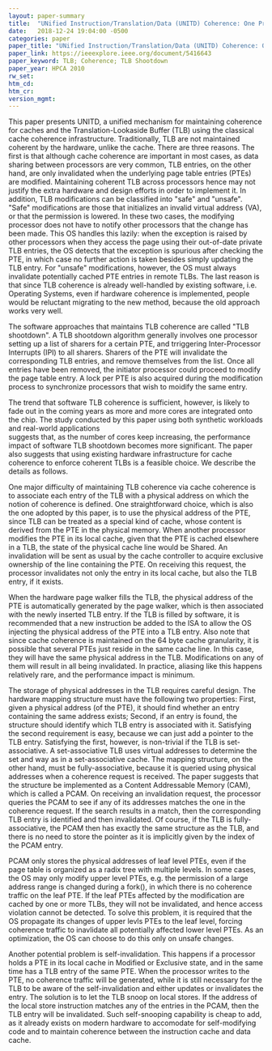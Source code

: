 ```yaml
---
layout: paper-summary
title:  "UNified Instruction/Translation/Data (UNITD) Coherence: One Protocol to Rule Them All"
date:   2018-12-24 19:04:00 -0500
categories: paper
paper_title: "UNified Instruction/Translation/Data (UNITD) Coherence: One Protocol to Rule Them All"
paper_link: https://ieeexplore.ieee.org/document/5416643
paper_keyword: TLB; Coherence; TLB Shootdown
paper_year: HPCA 2010 
rw_set: 
htm_cd: 
htm_cr: 
version_mgmt: 
---
```


This paper presents UNITD, a unified mechanism for maintaining coherence for caches and the Translation-Lookaside Buffer 
(TLB) using the classical cache coherence infrastructure. Traditionally, TLB are not maintained coherent by the hardware,
unlike the cache. There are three reasons. The first is that although cache coherence are important in most cases, as data 
sharing between processors are very common, TLB entries, on the other hand, are only invalidated when the underlying page 
table entries (PTEs) are modified. Maintaining coherent TLB across processors hence may not justify the extra hardware and 
design efforts in order to implement it. In addition, TLB modifications can be classified into "safe" and "unsafe". "Safe" 
modifications are those that initializes an invalid virtual address (VA), or that the permission is lowered. In these two 
cases, the modifying processor does not have to notify other processors that the change has been made. This OS handles
this lazily: when the exception is raised by other processors when they access the page using their out-of-date private TLB
entries, the OS detects that the exception is spurious after checking the PTE, in which case no further action is taken
besides simply updating the TLB entry. For "unsafe" modifications, however, the OS must always invalidate potentially
cached PTE entries in remote TLBs. The last reason is that since TLB coherence is already well-handled by existing
software, i.e. Operating Systems, even if hardware coherence is implemented, people would be reluctant migrating to the 
new method, because the old approach works very well. 

The software approaches that maintains TLB coherence are called "TLB shootdown". A TLB shootdown algorithm generally involves
one processor setting up a list of sharers for a certain PTE, and trriggering Inter-Processor Interrupts (IPI) to all sharers.
Sharers of the PTE will invalidate the corresponding TLB entries, and remove themselves from the list. Once all entries have been
removed, the initiator processor could proceed to modify the page table entry. A lock per PTE is also acquired during 
the modification process to synchronize processors that wish to moidify the same entry.

The trend that software TLB coherence is sufficient, however, is likely to fade out in the coming years as more and more 
cores are integrated onto the chip. The study conducted by this paper using both synthetic workloads and real-world applications  
suggests that, as the number of cores keep increasing, the performance impact of software TLB shootdown becomes more 
significant. The paper also suggests that using existing hardware infrastructure for cache coherence to enforce 
coherent TLBs is a feasible choice. We describe the details as follows.

One major difficulty of maintaining TLB coherence via cache coherence is to associate each entry of the TLB with a 
physical address on which the notion of coherence is defined. One straightforward choice, which is also the one adopted 
by this paper, is to use the physical address of the PTE, since TLB can be treated as a special kind of cache, whose content
is derived from the PTE in the physical memory. When another processor modifies the PTE in its local cache, given that the 
PTE is cached elsewhere in a TLB, the state of the physical cache line would be Shared. An invalidation will be sent
as usual by the cache controller to acquire exclusive ownership of the line containing the PTE. On receiving this 
request, the processor invalidates not only the entry in its local cache, but also the TLB entry, if it exists.

When the hardware page walker fills the TLB, the physical address of the PTE is automatically generated by the page walker,
which is then associated with the newly inserted TLB entry. If the TLB is filled by software, it is recommended that a new 
instruction be added to the ISA to allow the OS injecting the physical address of the PTE into a TLB entry. Also note that
since cache coherence is maintained on the 64 byte cache granularity, it is possible that several PTEs just reside 
in the same cache line. In this case, they will have the same physical address in the TLB. Modifications on any of them
will result in all being invalidated. In practice, aliasing like this happens relatively rare, and the performance 
impact is minimum.

The storage of physical addresses in the TLB requires careful design. The hardware mapping structure must have the 
following two properties: First, given a physical address (of the PTE), it should find whether an entry containing the
same address exists; Second, if an entry is found, the structure should identify which TLB entry is associated with it.
Satisfying the second requirement is easy, because we can just add a pointer to the TLB entry. Satisfying the first,
however, is non-trivial if the TLB is set-associative. A set-associative TLB uses virtual addresses to determine the 
set and way as in a set-associative cache. The mapping structure, on the other hand, must be fully-associative, because 
it is queried using physical addresses when a coherence request is received. The paper suggests that the structure be 
implemented as a Content Addressable Memory (CAM), which is called a PCAM. On receiving an invalidation request, the processor
queries the PCAM to see if any of its addresses matches the one in the coherence request. If the search results in a match,
then the corresponding TLB entry is identified and then invalidated. Of course, if the TLB is fully-associative, the PCAM then has 
exactly the same structure as the TLB, and there is no need to store the pointer as it is implicitly given by the index
of the PCAM entry.

PCAM only stores the physical addresses of leaf level PTEs, even if the page table is organized as a radix tree with multiple
levels. In some cases, the OS may only modify upper level PTEs, e.g. the permission of a large address range is changed
during a fork(), in which there is no coherence traffic on the leaf PTE. If the leaf PTEs affected by the modification
are cached by one or more TLBs, they will not be invalidated, and hence access violation cannot be detected. To solve this
problem, it is required that the OS propagate its changes of upper levls PTEs to the leaf level, forcing coherence traffic
to inavlidate all potentially affected lower level PTEs. As an optimization, the OS can choose to do this only on unsafe 
changes. 

Another potential problem is self-invalidation. This happens if a processor holds a PTE in its local cache in Modified 
or Exclusive state, and in the same time has a TLB entry of the same PTE. When the processor writes to the PTE, no
coherence traffic will be generated, while it is still necessary for the TLB to be aware of the self-invalidation
and either updates or invalidates the entry. The solution is to let the TLB snoop on local stores. If the address of 
the local store instruction matches any of the entries in the PCAM, then the TLB entry will be invalidated. Such 
self-snooping capability is cheap to add, as it already exists on modern hardware to accomodate for self-modifying code
and to maintain coherence between the instruction cache and data cache.